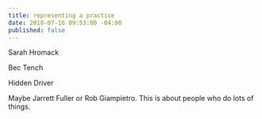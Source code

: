 ```yaml
---
title: representing a practice
date: 2018-07-16 09:53:00 -04:00
published: false
---
```


Sarah Hromack

Bec Tench

Hidden Driver

Maybe Jarrett Fuller or Rob Giampietro. This is about people who do lots of things.